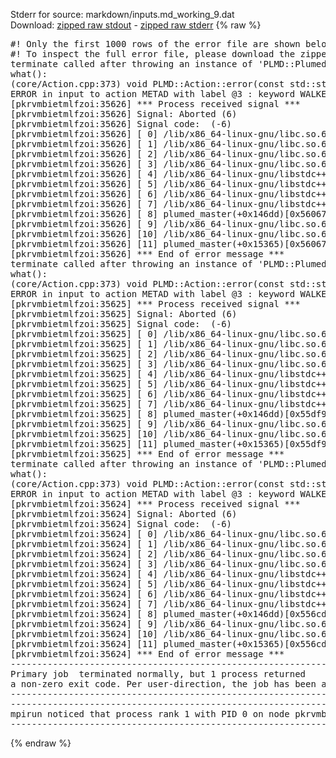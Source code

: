 Stderr for source:  markdown/inputs.md_working_9.dat   
Download: [zipped raw stdout](inputs.md_working_9.dat.plumed_master.stdout.txt.zip) - [zipped raw stderr](inputs.md_working_9.dat.plumed_master.stderr.txt.zip) 
{% raw %}
<pre>
#! Only the first 1000 rows of the error file are shown below
#! To inspect the full error file, please download the zipped raw stderr file above
terminate called after throwing an instance of 'PLMD::Plumed::ExceptionError'
what():
(core/Action.cpp:373) void PLMD::Action::error(const std::string&) const
ERROR in input to action METAD with label @3 : keyword WALKERS_N could not be read correctly
[pkrvmbietmlfzoi:35626] *** Process received signal ***
[pkrvmbietmlfzoi:35626] Signal: Aborted (6)
[pkrvmbietmlfzoi:35626] Signal code:  (-6)
[pkrvmbietmlfzoi:35626] [ 0] /lib/x86_64-linux-gnu/libc.so.6(+0x45330)[0x7f2ee1c45330]
[pkrvmbietmlfzoi:35626] [ 1] /lib/x86_64-linux-gnu/libc.so.6(pthread_kill+0x11c)[0x7f2ee1c9eb2c]
[pkrvmbietmlfzoi:35626] [ 2] /lib/x86_64-linux-gnu/libc.so.6(gsignal+0x1e)[0x7f2ee1c4527e]
[pkrvmbietmlfzoi:35626] [ 3] /lib/x86_64-linux-gnu/libc.so.6(abort+0xdf)[0x7f2ee1c288ff]
[pkrvmbietmlfzoi:35626] [ 4] /lib/x86_64-linux-gnu/libstdc++.so.6(+0xa5ff5)[0x7f2ee20a5ff5]
[pkrvmbietmlfzoi:35626] [ 5] /lib/x86_64-linux-gnu/libstdc++.so.6(+0xbb0da)[0x7f2ee20bb0da]
[pkrvmbietmlfzoi:35626] [ 6] /lib/x86_64-linux-gnu/libstdc++.so.6(_ZSt10unexpectedv+0x0)[0x7f2ee20a5a55]
[pkrvmbietmlfzoi:35626] [ 7] /lib/x86_64-linux-gnu/libstdc++.so.6(+0xa5a6f)[0x7f2ee20a5a6f]
[pkrvmbietmlfzoi:35626] [ 8] plumed_master(+0x146dd)[0x560675d0a6dd]
[pkrvmbietmlfzoi:35626] [ 9] /lib/x86_64-linux-gnu/libc.so.6(+0x2a1ca)[0x7f2ee1c2a1ca]
[pkrvmbietmlfzoi:35626] [10] /lib/x86_64-linux-gnu/libc.so.6(__libc_start_main+0x8b)[0x7f2ee1c2a28b]
[pkrvmbietmlfzoi:35626] [11] plumed_master(+0x15365)[0x560675d0b365]
[pkrvmbietmlfzoi:35626] *** End of error message ***
terminate called after throwing an instance of 'PLMD::Plumed::ExceptionError'
what():
(core/Action.cpp:373) void PLMD::Action::error(const std::string&) const
ERROR in input to action METAD with label @3 : keyword WALKERS_N could not be read correctly
[pkrvmbietmlfzoi:35625] *** Process received signal ***
[pkrvmbietmlfzoi:35625] Signal: Aborted (6)
[pkrvmbietmlfzoi:35625] Signal code:  (-6)
[pkrvmbietmlfzoi:35625] [ 0] /lib/x86_64-linux-gnu/libc.so.6(+0x45330)[0x7fb2db445330]
[pkrvmbietmlfzoi:35625] [ 1] /lib/x86_64-linux-gnu/libc.so.6(pthread_kill+0x11c)[0x7fb2db49eb2c]
[pkrvmbietmlfzoi:35625] [ 2] /lib/x86_64-linux-gnu/libc.so.6(gsignal+0x1e)[0x7fb2db44527e]
[pkrvmbietmlfzoi:35625] [ 3] /lib/x86_64-linux-gnu/libc.so.6(abort+0xdf)[0x7fb2db4288ff]
[pkrvmbietmlfzoi:35625] [ 4] /lib/x86_64-linux-gnu/libstdc++.so.6(+0xa5ff5)[0x7fb2db8a5ff5]
[pkrvmbietmlfzoi:35625] [ 5] /lib/x86_64-linux-gnu/libstdc++.so.6(+0xbb0da)[0x7fb2db8bb0da]
[pkrvmbietmlfzoi:35625] [ 6] /lib/x86_64-linux-gnu/libstdc++.so.6(_ZSt10unexpectedv+0x0)[0x7fb2db8a5a55]
[pkrvmbietmlfzoi:35625] [ 7] /lib/x86_64-linux-gnu/libstdc++.so.6(+0xa5a6f)[0x7fb2db8a5a6f]
[pkrvmbietmlfzoi:35625] [ 8] plumed_master(+0x146dd)[0x55df9464b6dd]
[pkrvmbietmlfzoi:35625] [ 9] /lib/x86_64-linux-gnu/libc.so.6(+0x2a1ca)[0x7fb2db42a1ca]
[pkrvmbietmlfzoi:35625] [10] /lib/x86_64-linux-gnu/libc.so.6(__libc_start_main+0x8b)[0x7fb2db42a28b]
[pkrvmbietmlfzoi:35625] [11] plumed_master(+0x15365)[0x55df9464c365]
[pkrvmbietmlfzoi:35625] *** End of error message ***
terminate called after throwing an instance of 'PLMD::Plumed::ExceptionError'
what():
(core/Action.cpp:373) void PLMD::Action::error(const std::string&) const
ERROR in input to action METAD with label @3 : keyword WALKERS_N could not be read correctly
[pkrvmbietmlfzoi:35624] *** Process received signal ***
[pkrvmbietmlfzoi:35624] Signal: Aborted (6)
[pkrvmbietmlfzoi:35624] Signal code:  (-6)
[pkrvmbietmlfzoi:35624] [ 0] /lib/x86_64-linux-gnu/libc.so.6(+0x45330)[0x7f381b445330]
[pkrvmbietmlfzoi:35624] [ 1] /lib/x86_64-linux-gnu/libc.so.6(pthread_kill+0x11c)[0x7f381b49eb2c]
[pkrvmbietmlfzoi:35624] [ 2] /lib/x86_64-linux-gnu/libc.so.6(gsignal+0x1e)[0x7f381b44527e]
[pkrvmbietmlfzoi:35624] [ 3] /lib/x86_64-linux-gnu/libc.so.6(abort+0xdf)[0x7f381b4288ff]
[pkrvmbietmlfzoi:35624] [ 4] /lib/x86_64-linux-gnu/libstdc++.so.6(+0xa5ff5)[0x7f381b8a5ff5]
[pkrvmbietmlfzoi:35624] [ 5] /lib/x86_64-linux-gnu/libstdc++.so.6(+0xbb0da)[0x7f381b8bb0da]
[pkrvmbietmlfzoi:35624] [ 6] /lib/x86_64-linux-gnu/libstdc++.so.6(_ZSt10unexpectedv+0x0)[0x7f381b8a5a55]
[pkrvmbietmlfzoi:35624] [ 7] /lib/x86_64-linux-gnu/libstdc++.so.6(+0xa5a6f)[0x7f381b8a5a6f]
[pkrvmbietmlfzoi:35624] [ 8] plumed_master(+0x146dd)[0x556cd51506dd]
[pkrvmbietmlfzoi:35624] [ 9] /lib/x86_64-linux-gnu/libc.so.6(+0x2a1ca)[0x7f381b42a1ca]
[pkrvmbietmlfzoi:35624] [10] /lib/x86_64-linux-gnu/libc.so.6(__libc_start_main+0x8b)[0x7f381b42a28b]
[pkrvmbietmlfzoi:35624] [11] plumed_master(+0x15365)[0x556cd5151365]
[pkrvmbietmlfzoi:35624] *** End of error message ***
--------------------------------------------------------------------------
Primary job  terminated normally, but 1 process returned
a non-zero exit code. Per user-direction, the job has been aborted.
--------------------------------------------------------------------------
--------------------------------------------------------------------------
mpirun noticed that process rank 1 with PID 0 on node pkrvmbietmlfzoi exited on signal 6 (Aborted).
--------------------------------------------------------------------------
</pre>
{% endraw %}
